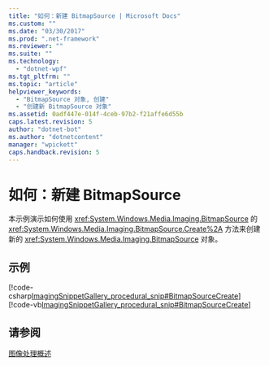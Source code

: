 ```yaml
---
title: "如何：新建 BitmapSource | Microsoft Docs"
ms.custom: ""
ms.date: "03/30/2017"
ms.prod: ".net-framework"
ms.reviewer: ""
ms.suite: ""
ms.technology: 
  - "dotnet-wpf"
ms.tgt_pltfrm: ""
ms.topic: "article"
helpviewer_keywords: 
  - "BitmapSource 对象, 创建"
  - "创建新 BitmapSource 对象"
ms.assetid: 0adf447e-014f-4ceb-97b2-f21affe6d55b
caps.latest.revision: 5
author: "dotnet-bot"
ms.author: "dotnetcontent"
manager: "wpickett"
caps.handback.revision: 5
---
```

# 如何：新建 BitmapSource
本示例演示如何使用 <xref:System.Windows.Media.Imaging.BitmapSource> 的 <xref:System.Windows.Media.Imaging.BitmapSource.Create%2A> 方法来创建新的 <xref:System.Windows.Media.Imaging.BitmapSource> 对象。  
  
## 示例  
 [!code-csharp[ImagingSnippetGallery_procedural_snip#BitmapSourceCreate](../../../../samples/snippets/csharp/VS_Snippets_Wpf/ImagingSnippetGallery_procedural_snip/CSharp/BitmapSourceExample.cs#bitmapsourcecreate)]
 [!code-vb[ImagingSnippetGallery_procedural_snip#BitmapSourceCreate](../../../../samples/snippets/visualbasic/VS_Snippets_Wpf/ImagingSnippetGallery_procedural_snip/VB/BitmapSourceExample.vb#bitmapsourcecreate)]  
  
## 请参阅  
 [图像处理概述](../../../../docs/framework/wpf/graphics-multimedia/imaging-overview.md)